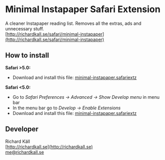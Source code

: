 Minimal Instapaper Safari Extension
=================
A cleaner Instapaper reading list. Removes all the extras, ads and unnecessary stuff.  
[http://richardkall.se/safari/minimal-instapaper](http://richardkall.se/safari/minimal-instapaper)

How to install
-----------------------------------
**Safari >5.0:**  
* Download and install this file: [minimal-instapaper.safariextz](http://github.com/downloads/richardkall/minimal-instapaper.safariextension/minimal-instapaper.safariextz)

**Safari <5.0:**  
* Go to *Safari Preferences -> Advanced -> Show Develop menu* in menu bar  
* In the menu bar go to *Develop -> Enable Extensions*  
* Download and install this file: [minimal-instapaper.safariextz](http://github.com/downloads/richardkall/minimal-instapaper.safariextension/minimal-instapaper.safariextz)

Developer
-----------------------------------
Richard Käll  
[http://richardkall.se](http://richardkall.se)  
[me@richardkall.se](mailto:me@richardkall.se)